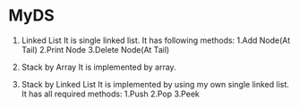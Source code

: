 # MyDS
1. Linked List
  It is single linked list. It has following methods:
    1.Add Node(At Tail)
    2.Print Node
    3.Delete Node(At Tail)

2. Stack by Array
  It is implemented by array.
  
3. Stack by Linked List
  It is implemented by using my own single linked list. It has all required methods:
    1.Push
    2.Pop
    3.Peek
